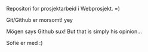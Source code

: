 Repositori for prosjektarbeid i Webprosjekt. =)

Git/Github er morsomt! yey

Mögen says Github sux! But that is simply his opinion...

Sofie er med :)